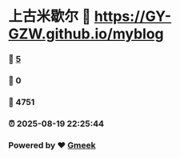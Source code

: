 # 上古米歇尔 :link: https://GY-GZW.github.io/myblog 
### :page_facing_up: [5](https://GY-GZW.github.io/myblog/tag.html) 
### :speech_balloon: 0 
### :hibiscus: 4751 
### :alarm_clock: 2025-08-19 22:25:44 
### Powered by :heart: [Gmeek](https://github.com/Meekdai/Gmeek)
